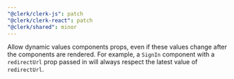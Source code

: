 ```yaml
---
"@clerk/clerk-js": patch
"@clerk/clerk-react": patch
"@clerk/shared": minor
---
```


Allow dynamic values components props, even if these values change after the components are rendered. For example, a `SignIn` component with a `redirectUrl` prop passed in will always respect the latest value of `redirectUrl`.
